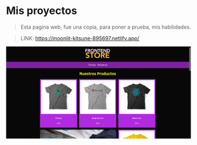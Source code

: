 # Mis proyectos

> Esta pagina web, fue una copia, para poner a prueba, mis habilidades.

> LINK:
https://moonlit-kitsune-895697.netlify.app/


![](img/primera.png)

